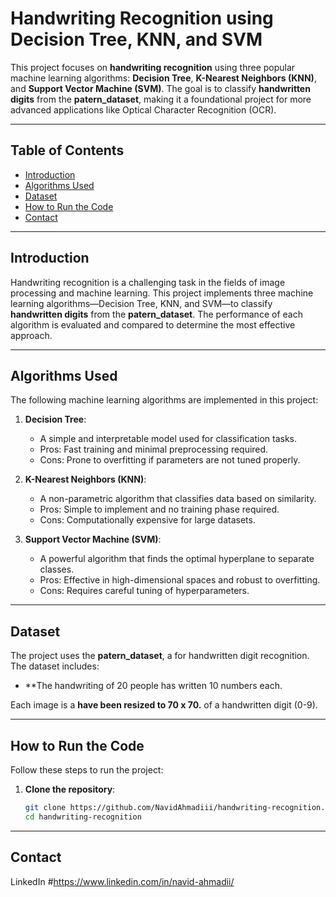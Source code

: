 # Handwriting Recognition using Decision Tree, KNN, and SVM


This project focuses on **handwriting recognition** using three popular machine learning algorithms: **Decision Tree**, **K-Nearest Neighbors (KNN)**, and **Support Vector Machine (SVM)**. The goal is to classify **handwritten digits** from the **patern_dataset**, making it a foundational project for more advanced applications like Optical Character Recognition (OCR).

---

## Table of Contents
- [Introduction](#introduction)
- [Algorithms Used](#algorithms-used)
- [Dataset](#dataset)
- [How to Run the Code](#how-to-run-the-code)
- [Contact](#contact)

---

## Introduction
Handwriting recognition is a challenging task in the fields of image processing and machine learning. This project implements three machine learning algorithms—Decision Tree, KNN, and SVM—to classify **handwritten digits** from the **patern_dataset**. The performance of each algorithm is evaluated and compared to determine the most effective approach.

---

## Algorithms Used
The following machine learning algorithms are implemented in this project:

1. **Decision Tree**:
   - A simple and interpretable model used for classification tasks.
   - Pros: Fast training and minimal preprocessing required.
   - Cons: Prone to overfitting if parameters are not tuned properly.

2. **K-Nearest Neighbors (KNN)**:
   - A non-parametric algorithm that classifies data based on similarity.
   - Pros: Simple to implement and no training phase required.
   - Cons: Computationally expensive for large datasets.

3. **Support Vector Machine (SVM)**:
   - A powerful algorithm that finds the optimal hyperplane to separate classes.
   - Pros: Effective in high-dimensional spaces and robust to overfitting.
   - Cons: Requires careful tuning of hyperparameters.

---

## Dataset
The project uses the **patern_dataset**, a for handwritten digit recognition. The dataset includes:
- **The handwriting of 20 people has written 10 numbers each.

Each image is a **have been resized to 70 x 70.** of a handwritten digit (0-9).

---

## How to Run the Code
Follow these steps to run the project:

1. **Clone the repository**:
   ```bash
   git clone https://github.com/NavidAhmadiii/handwriting-recognition.git
   cd handwriting-recognition
   
  ---
  
   ## Contact
   LinkedIn #https://www.linkedin.com/in/navid-ahmadii/
